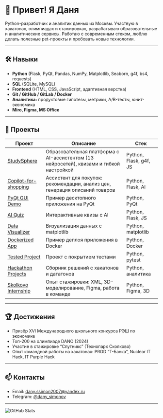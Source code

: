 # 👋 Привет! Я Даня

Python-разработчик и аналитик данных из Москвы. Участвую в хакатонах, олимпиадах и стажировках, разрабатываю образовательные и аналитические сервисы. Работаю с современным стеком, люблю делать полезные pet-проекты и пробовать новые технологии.

---

## 🛠️ Навыки

- **Python** (Flask, PyQt, Pandas, NumPy, Matplotlib, Seaborn, g4f, bs4, requests)
- **SQL** (SQLite, MySQL)
- **Frontend** (HTML, CSS, JavaScript, адаптивная верстка)
- **Git / GitHub / GitLab / Docker**
- **Аналитика:** продуктовые гипотезы, метрики, A/B-тесты, юнит-экономика
- **Miro, Figma, MS Office**

---

## 🚀 Проекты

| Проект | Описание | Стек |
|--------|----------|------|
| [StudySphere](https://github.com/dany-simonov/studysphere) | Образовательная платформа с AI-ассистентом (13 нейросетей), квизами и гибкой настройкой | Python, Flask, g4f, JS |
| [Copilot-for-shopping](https://github.com/dany-simonov/copilot-for-shopping) | Ассистент для покупок: рекомендации, анализ цен, генерация описаний товаров | Python, Flask, AI |
| [PyQt GUI Demo](https://github.com/dany-simonov/pyqt-gui-demo) | Пример десктопного приложения на PyQt | Python, PyQt |
| [AI Quiz](https://github.com/dany-simonov/ai-quiz) | Интерактивные квизы с AI | Python, Flask, JS |
| [Data Visualizer](https://github.com/dany-simonov/data-visualizer) | Визуализация данных с matplotlib | Python, matplotlib |
| [Dockerized App](https://github.com/dany-simonov/docker-app) | Пример деплоя приложения в Docker | Python, Docker |
| [Tested Project](https://github.com/dany-simonov/tested-project) | Проект с покрытием тестами | Python, pytest |
| [Hackathon Projects](https://github.com/dany-simonov/hackathon-projects) | Сборник решений с хакатонов и дататонов | Python, аналитика |
| [Skolkovo Internship](https://github.com/dany-simonov/skolkovo-internship) | Опыт стажировки: XML, 3D-моделирование, Figma, работа в команде | Python, Figma, 3D |

---

## 🏆 Достижения

- Призёр XVI Международного школьного конкурса РЭШ по экономике
- Топ-200 на олимпиаде DANO (2024)
- Участие в стажировке “Спутникс” (Технопарк Сколково)
- Опыт командной работы на хакатонах: PROD “Т-Банка”, Nuclear IT Hack, IT Purple Hack

---

## 📫 Контакты

- Email: dany.ssimon2007@yandex.ru
- Telegram: [@dany_simonov](https://t.me/dany_simonov)

---

![GitHub Stats](https://github-readme-stats.vercel.app/api?username=dany-simonov&show_icons=true&theme=default)
